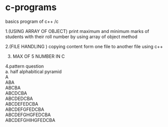 # c-programs
basics program of c++ /c                                                 

1.(USING ARRAY OF OBJECT)  print maximum and minimum marks of students with their roll number by using array of object method                                    

2.(FILE HANDLING )  copying content form one file to another file using c++                                                        

3. MAX OF 5 NUMBER IN C

4.pattern question                                                                                                                   
a. half alphabitical pyramid                                                                                                
A                                                                                                                  
ABA                                                                                                                        
ABCBA                                                                                                                 
ABCDCBA                                                                                                                             
ABCDEDCBA                                                                                                                         
ABCDEFEDCBA                                                                                                                       
ABCDEFGFEDCBA                                                                                                                   
ABCDEFGHGFEDCBA                                                                                                               
ABCDEFGHIHGFEDCBA                                                                                                                        
